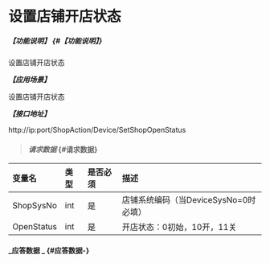 # 设置店铺开店状态

##### _【功能说明】_ {#【功能说明】}

设置店铺开店状态

_**【应用场景】**_

设置店铺开店状态

_**【接口地址】**_

http://ip:port/ShopAction/Device/SetShopOpenStatus

> #### _请求数据_ {#请求数据}

| 变量名 | 类型 | 是否必须 | 描述 |
| :--- | :--- | :--- | :--- |
| ShopSysNo | int | 是 | 店铺系统编码（当DeviceSysNo=0时必填） |
| OpenStatus | int | 是 | 开店状态：0初始，10开，11关 |


#### _应答数据 _ {#应答数据-}



